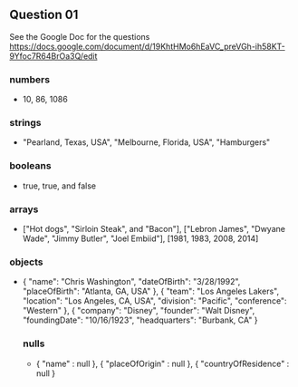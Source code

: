 ## Question 01

See the Google Doc for the questions
https://docs.google.com/document/d/19KhtHMo6hEaVC_preVGh-ih58KT-9Yfoc7R64BrOa3Q/edit

### numbers 
- 10, 86, 1086

### strings 
- "Pearland, Texas, USA", "Melbourne, Florida, USA", "Hamburgers" 

### booleans 
- true, true, and false 

### arrays 
- ["Hot dogs", "Sirloin Steak", and "Bacon"], ["Lebron James", "Dwyane Wade", "Jimmy Butler", "Joel Embiid"], [1981, 1983, 2008, 2014] 

### objects 
- {
        "name": "Chris Washington",
        "dateOfBirth": "3/28/1992",
        "placeOfBirth": "Atlanta, GA, USA"
      },
      {
        "team": "Los Angeles Lakers",
        "location": "Los Angeles, CA, USA",
        "division": "Pacific",
        "conference": "Western"
      },
      {
        "company": "Disney",
        "founder": "Walt Disney",
        "foundingDate": "10/16/1923",
        "headquarters": "Burbank, CA"
      } 
   
   ### nulls 
   - {
      "name" :
      null
   },
    {
      "placeOfOrigin" :
      null
    },
    {
      "countryOfResidence" :
      null
    }
